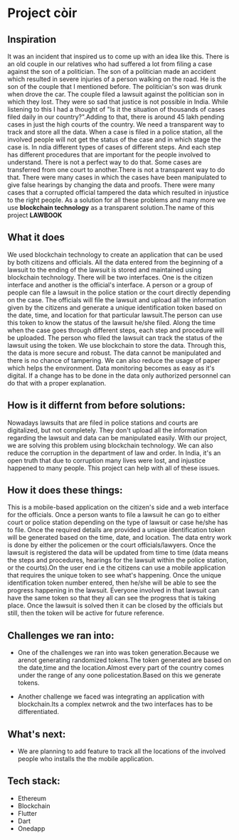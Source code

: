 # Project còir



## Inspiration
It was an incident that inspired us to come up with an idea like this. There is an old couple in our relatives who had suffered a lot from filing a case 
against the son of a politician. The son of a politician made an accident which resulted in severe injuries of a person walking on the road. He is the son of                    the couple that I mentioned before. The politician's son was drunk when drove the car. The couple filed a lawsuit against the politician son in which they                        lost. They were so sad that justice is not possible in India. While listening to this  I had a thought of "Is it the situation of thousands of cases filed                        daily in our country?".Adding to that, there is around 45 lakh pending cases in just the high courts of the country. We need a transparent way to track and                      store all the data. When a case is filed in a police station, all the involved people will not get the status of the case and in which stage the case is. In                      ndia different types of cases of different steps. And each step has different procedures that are important for the people involved to understand. There is                      not a perfect way to do that. Some cases are transferred from one court to another.There is not a transparent way to do that. There were many cases in which                      the cases have been manipulated to give false hearings by changing the data and proofs. There were many cases that a corrupted official tampered the data                        which resulted in injustice to the right people. As a solution for all these problems and many more we use **blockchain technology** as a transparent                            solution.The name of this project **LAWBOOK**
      

## What it does
We used blockchain technology to create an application that can be used by both citizens and officials. All the data entered from the beginning of a lawsuit                     to the ending of the lawsuit is stored and maintained using blockchain technology. There will be two interfaces. One is the citizen interface and another is                     the official's interface. A person or a group of people can file a lawsuit in the police station or the court directly depending on the case. The officials                       will file the lawsuit and upload all the information given by the citizens and generate a unique identification token based on the date, time, and location                       for that particular lawsuit.The person can use this token to know the status of the lawsuit he/she filed. Along the time when the case goes through different                     steps, each step and procedure will be uploaded. The person who filed the lawsuit can track the status of the lawsuit using the token. We use blockchain to                       store the data. Through this, the data is more secure and robust. The data cannot be manipulated and there is no chance of tampering. We can also reduce the                     usage of paper which helps the environment. Data monitoring becomes as easy as it's digital. If a change has to be done in the data only authorized personnel                     can do that with a proper explanation.



## How is it differnt from before solutions:
Nowadays lawsuits that are filed in police stations and courts are digitalized, but not completely. They don't upload all the                                                     information regarding the lawsuit and data can be manipulated easily. With our project, we are solving this problem using                                                         blockchain technology. We can also reduce the corruption in the department of law and order. In India, it's an open truth that                                                   due to corruption many lives were lost, and injustice happened to many people. This project can help with all of these issues.



## How it does these things:

This is a mobile-based application on the citizen's side and a web interface for the officials. Once a person wants to file a lawsuit he can go to either court or police station depending on the type of lawsuit or case he/she has to file. Once the required details are provided a unique identification token will be generated based on the time, date, and location. The data entry work is done by either the policemen or the court officials/lawyers. Once the lawsuit is registered the data will be updated from time to time (data means the steps and procedures, hearings for the lawsuit within the police station, or the courts).On the user end i.e the citizens can use a mobile application that requires the unique token to see what's happening. Once the unique identification token number entered, then he/she will be able to see the progress happening in the lawsuit. Everyone involved in that lawsuit can have the same token so that they all can see the progress that is taking place. Once the lawsuit is solved then it can be closed by the officials but still, then the token will be active for future reference.






## Challenges we ran into: 

- One of the challenges we ran into was token generation.Because we arenot generating randomized tokens.The token generated are based on the date,time and the location.Almost every part of the country comes under the range of any oone policestation.Based on this we generate tokens.

- Another challenge we faced was integrating an application with blockchain.Its a complex netwrok and the two interfaces has to be differentiated.

## What's next:

- We are planning to add feature to track all the locations of the involved people who installs the the mobile application.







## Tech stack:

- Ethereum
- Blockchain
- Flutter
- Dart
- Onedapp
